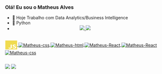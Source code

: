 ### Olá! Eu sou o Matheus Alves

- 🔭 Hoje Trabalho com Data Analytics/Business Intelligence
- 🌱 Python
- <div align="center">
  <a href="https://github.com/MatheusS30">
  <img height="180em" src="https://github-readme-stats.vercel.app/api?username=MatheusS30&show_icons=true&theme=tokyonight&include_all_commits=true&count_private=true"/>
  <img height="180em" src="https://github-readme-stats.vercel.app/api/top-langs/?username=MatheusS30&layout=compact&langs_count=7&theme=tokyonight"/>
</div>
<div style="display: inline_block"><br>
   <img align="center" alt="Matheus-Js" height="30" width="40" src="https://raw.githubusercontent.com/devicons/devicon/master/icons/javascript/javascript-plain.svg">
   <img align="center" alt="Matheus-css" height="30" width="40" src="https://cdn.jsdelivr.net/gh/devicons/devicon/icons/css3/css3-original.svg" />
   <img align="center" alt="Matheus-html" height="30" width="40" src="https://cdn.jsdelivr.net/gh/devicons/devicon/icons/html5/html5-original.svg" />
  <img align="center" alt="Matheus-React" height="50" width="90" src="https://cdn.jsdelivr.net/gh/devicons/devicon/icons/microsoftsqlserver/microsoftsqlserver-plain-wordmark.svg" />
  <img align="center" alt="Matheus-React" height="30" width="40" src="https://cdn.jsdelivr.net/gh/devicons/devicon/icons/python/python-original.svg" />
  <img align="center" alt="Matheus-css" height="50" width="60" src="https://cdn.jsdelivr.net/gh/devicons/devicon/icons/mysql/mysql-original-wordmark.svg" />
          

          
          
          
 </div>
  
  ##
  
  <div> 
  <a href = "mailto:prezak.alves@gmail.com"><img src="https://img.shields.io/badge/-Gmail-%23333?style=for-the-badge&logo=gmail&logoColor=white" target="_blank"></a>
  <a href="https://www.linkedin.com/in/matheus-alves-dev3" target="_blank"><img src="https://img.shields.io/badge/-LinkedIn-%230077B5?style=for-the-badge&logo=linkedin&logoColor=white" target="_blank"></a> 
 
  </div>
  
 

